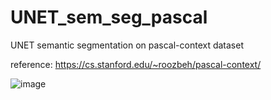 # UNET_sem_seg_pascal
UNET semantic segmentation on pascal-context dataset

reference: https://cs.stanford.edu/~roozbeh/pascal-context/

![image](https://github.com/user-attachments/assets/3a8cb2b0-f146-453a-b149-d598bcf16643)
